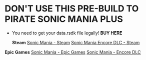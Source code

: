 # **DON'T USE THIS PRE-BUILD TO PIRATE SONIC MANIA PLUS**
+ You need to get your data.rsdk file legally!
  **BUY HERE**

  **Steam**
[Sonic Mania - Steam](https://store.steampowered.com/app/584400/Sonic_Mania/)
[Sonic Mania Encore DLC - Steam](https://store.steampowered.com/app/845640/Sonic_Mania__Encore_DLC/)


**Epic Games**
[Sonic Mania - Epic Games](https://store.epicgames.com/en/p/sonic-mania)
[Sonic Mania - Encore DLC](https://store.epicgames.com/tr/p/sonic-mania--encore-dlc)
